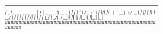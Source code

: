   ___                     __  __            _       
 / _ \ _ __   ___ _ __   |  \/  | __ _ _ __(_) __ _ 
| | | | '_ \ / _ \ '_ \  | |\/| |/ _` | '__| |/ _` |
| |_| | |_) |  __/ | | | | |  | | (_| | |  | | (_| |
 \___/| .__/ \___|_| |_| |_|  |_|\__,_|_|  |_|\__,_|
      |_|                                           
##############################################################